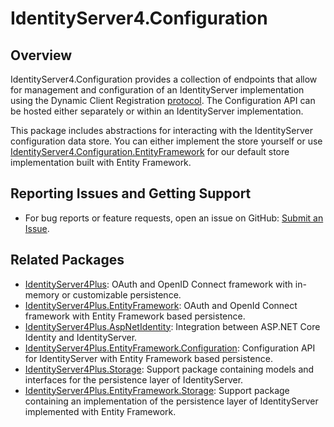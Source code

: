 # IdentityServer4.Configuration

## Overview
IdentityServer4.Configuration provides a collection of endpoints that allow for management and configuration of an IdentityServer implementation using the Dynamic Client Registration [protocol](https://datatracker.ietf.org/doc/html/rfc7591). The Configuration API can be hosted either separately or within an IdentityServer implementation. 

This package includes abstractions for interacting with the IdentityServer configuration data store. You can either implement the store yourself or use [IdentityServer4.Configuration.EntityFramework](https://www.nuget.org/packages/IdentityServer4.Configuration.EntityFramework) for our default store implementation built with Entity Framework.

## Reporting Issues and Getting Support
- For bug reports or feature requests, open an issue on GitHub: [Submit an Issue](https://github.com/luffylegend/IdentityServer4Plus/issues).

## Related Packages
- [IdentityServer4Plus](https://www.nuget.org/packages/IdentityServer4Plus): OAuth and OpenID Connect framework with in-memory or customizable persistence.
- [IdentityServer4Plus.EntityFramework](https://www.nuget.org/packages/IdentityServer4Plus.EntityFramework.Storage): OAuth and OpenId Connect framework with Entity Framework based persistence.
- [IdentityServer4Plus.AspNetIdentity](https://www.nuget.org/packages/IdentityServer4Plus.AspNetIdentity): Integration between ASP.NET Core Identity and IdentityServer.
- [IdentityServer4Plus.EntityFramework.Configuration](https://www.nuget.org/packages/IdentityServer4Plus.Configuration.EntityFramework): Configuration API for IdentityServer with Entity Framework based persistence.
- [IdentityServer4Plus.Storage](https://www.nuget.org/packages/IdentityServer4Plus.Storage): Support package containing models and interfaces for the persistence layer of IdentityServer.
- [IdentityServer4Plus.EntityFramework.Storage](https://www.nuget.org/packages/IdentityServer4Plus.EntityFramework.Storage): Support package containing an implementation of the persistence layer of IdentityServer implemented with Entity Framework.
